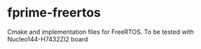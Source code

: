 # fprime-freertos
Cmake and implementation files for FreeRTOS. To be tested with Nucleo144-H7432ZI2 board
